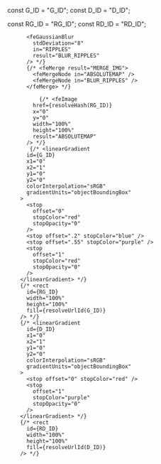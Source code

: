 const G_ID = "G_ID"; const D_ID = "D_ID";

const RG_ID = "RG_ID"; const RD_ID = "RD_ID";

<feImage
            href={resolveHash(RD_ID)}
            x="0"
            y="0"
            width="100%"
            height="100%"
            result="RIPPLES"
          />

          <feGaussianBlur
            stdDeviation="8"
            in="RIPPLES"
            result="BLUR_RIPPLES"
          /> */}
          {/* <feMerge result="MERGE_IMG">
            <feMergeNode in="ABSOLUTEMAP" />
            <feMergeNode in="BLUR_RIPPLES" />
          </feMerge> */}

              {/* <feImage
            href={resolveHash(RG_ID)}
            x="0"
            y="0"
            width="100%"
            height="100%"
            result="ABSOLUTEMAP"
          /> */}
           {/* <linearGradient
          id={G_ID}
          x1="0"
          x2="1"
          y1="0"
          y2="0"
          colorInterpolation="sRGB"
          gradientUnits="objectBoundingBox"
        >
          <stop
            offset="0"
            stopColor="red"
            stopOpacity="0"
          />
          <stop offset=".2" stopColor="blue" />
          <stop offset=".55" stopColor="purple" />
          <stop
            offset="1"
            stopColor="red"
            stopOpacity="0"
          />
        </linearGradient> */}
        {/* <rect
          id={RG_ID}
          width="100%"
          height="100%"
          fill={resolveUrlId(G_ID)}
        /> */}
        {/* <linearGradient
          id={D_ID}
          x1="0"
          x2="1"
          y1="0"
          y2="0"
          colorInterpolation="sRGB"
          gradientUnits="objectBoundingBox"
        >
          <stop offset="0" stopColor="red" />
          <stop
            offset="1"
            stopColor="purple"
            stopOpacity="0"
          />
        </linearGradient> */}
        {/* <rect
          id={RD_ID}
          width="100%"
          height="100%"
          fill={resolveUrlId(D_ID)}
        /> */}
